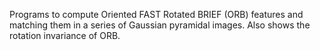 Programs to compute Oriented FAST Rotated BRIEF (ORB) features and matching them in a series of Gaussian pyramidal images. 
Also shows the rotation invariance of ORB.
